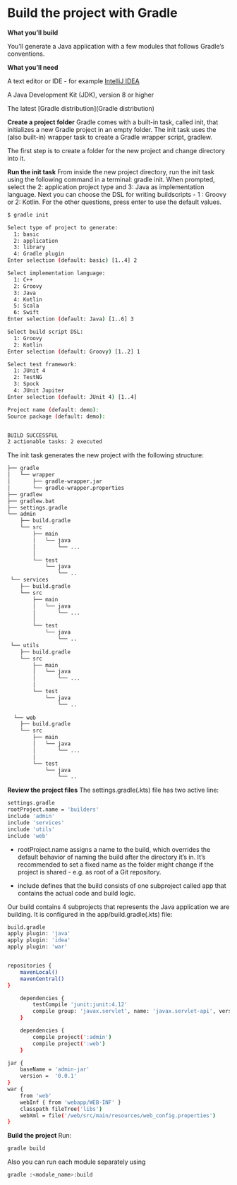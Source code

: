 # Build the project with Gradle

**What you’ll build**

You’ll generate a Java application with a few modules that follows Gradle’s conventions.

**What you’ll need**

A text editor or IDE - for example [IntelliJ IDEA](https://www.jetbrains.com/idea/download/)

A Java Development Kit (JDK), version 8 or higher

The latest [Gradle distribution](Gradle distribution)

**Create a project folder**
Gradle comes with a built-in task, called init, that initializes a new Gradle project in an empty folder. The init task uses the (also built-in) wrapper task to create a Gradle wrapper script, gradlew.

The first step is to create a folder for the new project and change directory into it.

**Run the init task**
From inside the new project directory, run the init task using the following command in a terminal: gradle init. 
When prompted, select the 2: application project type and 3: Java as implementation language.
Next you can choose the DSL for writing buildscripts - 1 : Groovy or 2: Kotlin. For the other questions, press enter to use the default values.

```sh
$ gradle init

Select type of project to generate:
  1: basic
  2: application
  3: library
  4: Gradle plugin
Enter selection (default: basic) [1..4] 2

Select implementation language:
  1: C++
  2: Groovy
  3: Java
  4: Kotlin
  5: Scala
  6: Swift
Enter selection (default: Java) [1..6] 3

Select build script DSL:
  1: Groovy
  2: Kotlin
Enter selection (default: Groovy) [1..2] 1

Select test framework:
  1: JUnit 4
  2: TestNG
  3: Spock
  4: JUnit Jupiter
Enter selection (default: JUnit 4) [1..4]

Project name (default: demo):
Source package (default: demo):


BUILD SUCCESSFUL
2 actionable tasks: 2 executed
```

The init task generates the new project with the following structure:
```sh
├── gradle 
│   └── wrapper
│       ├── gradle-wrapper.jar
│       └── gradle-wrapper.properties
├── gradlew 
├── gradlew.bat 
├── settings.gradle 
└── admin
    ├── build.gradle 
    └── src
        ├── main
        │   └── java 
        │       └── ...
        │           
        └── test
            └── java 
                └── ..
 └── services
    ├── build.gradle 
    └── src
        ├── main
        │   └── java 
        │       └── ...
        │           
        └── test
            └── java 
                └── .. 
 └── utils
    ├── build.gradle 
    └── src
        ├── main
        │   └── java 
        │       └── ...
        │           
        └── test
            └── java 
                └── ..   
                
  └── web
    ├── build.gradle 
    └── src
        ├── main
        │   └── java 
        │       └── ...
        │           
        └── test
            └── java 
                └── ..     
 ```               
**Review the project files**
The settings.gradle(.kts) file has two active line:

```sh
settings.gradle
rootProject.name = 'builders'
include 'admin'
include 'services'
include 'utils'
include 'web'
 ``` 
* rootProject.name assigns a name to the build, which overrides the default behavior of naming the build after the directory it’s in. 
It’s recommended to set a fixed name as the folder might change if the project is shared - e.g. as root of a Git repository.

* include defines that the build consists of one subproject called app that contains the actual code and build logic. 

Our build contains 4 subprojects that represents the Java application we are building. It is configured in the app/build.gradle(.kts) file:

```sh
build.gradle
apply plugin: 'java'
apply plugin: 'idea'
apply plugin: 'war'


repositories {
    mavenLocal()
    mavenCentral()
}

    dependencies {
        testCompile 'junit:junit:4.12'
        compile group: 'javax.servlet', name: 'javax.servlet-api', version: '3.0.1'
    }

    dependencies {
        compile project(':admin')
        compile project(':web')
    }

jar {
    baseName = 'admin-jar'
    version =  '0.0.1'
}
war {
    from 'web'
    webInf { from 'webapp/WEB-INF' }
    classpath fileTree('libs')
    webXml = file('/web/src/main/resources/web_config.properties')
}

 ``` 
 **Build the project**
 Run:
 ```sh
 gradle build
 ``` 
 Also you can run each module separately using 
  ```sh
 gradle :<module_name>:build
 ``` 
 
 
 
